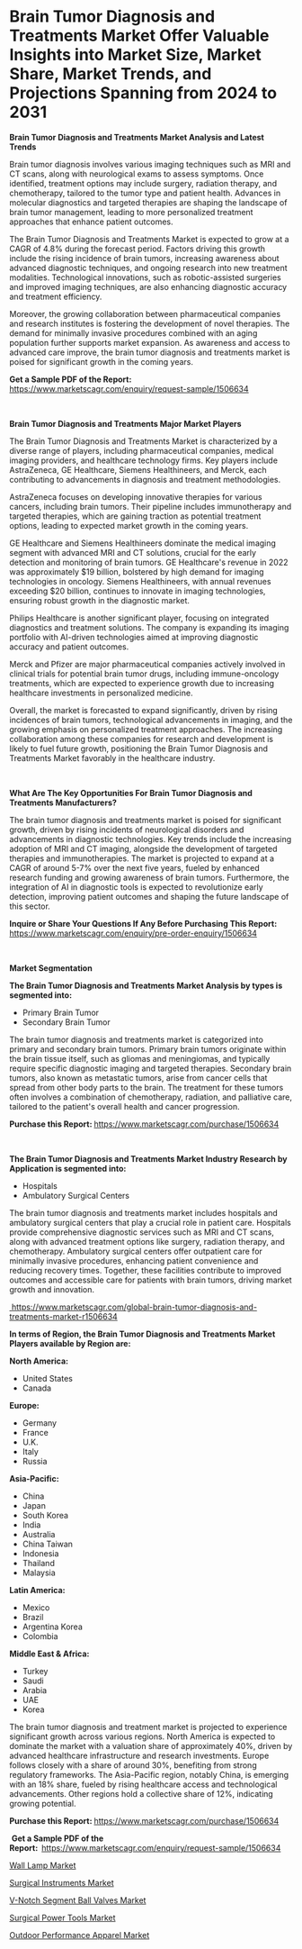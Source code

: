 <p><h1>Brain Tumor Diagnosis and Treatments Market Offer Valuable Insights into Market Size, Market Share, Market Trends, and Projections Spanning from 2024 to 2031</h1></p><p><strong>Brain Tumor Diagnosis and Treatments Market Analysis and Latest Trends</strong></p>
<p><p>Brain tumor diagnosis involves various imaging techniques such as MRI and CT scans, along with neurological exams to assess symptoms. Once identified, treatment options may include surgery, radiation therapy, and chemotherapy, tailored to the tumor type and patient health. Advances in molecular diagnostics and targeted therapies are shaping the landscape of brain tumor management, leading to more personalized treatment approaches that enhance patient outcomes.</p><p>The Brain Tumor Diagnosis and Treatments Market is expected to grow at a CAGR of 4.8% during the forecast period. Factors driving this growth include the rising incidence of brain tumors, increasing awareness about advanced diagnostic techniques, and ongoing research into new treatment modalities. Technological innovations, such as robotic-assisted surgeries and improved imaging techniques, are also enhancing diagnostic accuracy and treatment efficiency. </p><p>Moreover, the growing collaboration between pharmaceutical companies and research institutes is fostering the development of novel therapies. The demand for minimally invasive procedures combined with an aging population further supports market expansion. As awareness and access to advanced care improve, the brain tumor diagnosis and treatments market is poised for significant growth in the coming years.</p></p>
<p><strong>Get a Sample PDF of the Report:&nbsp;</strong> <a href="https://www.marketscagr.com/enquiry/request-sample/1506634">https://www.marketscagr.com/enquiry/request-sample/1506634</a></p>
<p>&nbsp;</p>
<p><strong>Brain Tumor Diagnosis and Treatments Major Market Players</strong></p>
<p><p>The Brain Tumor Diagnosis and Treatments Market is characterized by a diverse range of players, including pharmaceutical companies, medical imaging providers, and healthcare technology firms. Key players include AstraZeneca, GE Healthcare, Siemens Healthineers, and Merck, each contributing to advancements in diagnosis and treatment methodologies.</p><p>AstraZeneca focuses on developing innovative therapies for various cancers, including brain tumors. Their pipeline includes immunotherapy and targeted therapies, which are gaining traction as potential treatment options, leading to expected market growth in the coming years.</p><p>GE Healthcare and Siemens Healthineers dominate the medical imaging segment with advanced MRI and CT solutions, crucial for the early detection and monitoring of brain tumors. GE Healthcare's revenue in 2022 was approximately $19 billion, bolstered by high demand for imaging technologies in oncology. Siemens Healthineers, with annual revenues exceeding $20 billion, continues to innovate in imaging technologies, ensuring robust growth in the diagnostic market.</p><p>Philips Healthcare is another significant player, focusing on integrated diagnostics and treatment solutions. The company is expanding its imaging portfolio with AI-driven technologies aimed at improving diagnostic accuracy and patient outcomes.</p><p>Merck and Pfizer are major pharmaceutical companies actively involved in clinical trials for potential brain tumor drugs, including immune-oncology treatments, which are expected to experience growth due to increasing healthcare investments in personalized medicine.</p><p>Overall, the market is forecasted to expand significantly, driven by rising incidences of brain tumors, technological advancements in imaging, and the growing emphasis on personalized treatment approaches. The increasing collaboration among these companies for research and development is likely to fuel future growth, positioning the Brain Tumor Diagnosis and Treatments Market favorably in the healthcare industry.</p></p>
<p>&nbsp;</p>
<p><strong>What Are The Key Opportunities For Brain Tumor Diagnosis and Treatments Manufacturers?</strong></p>
<p><p>The brain tumor diagnosis and treatments market is poised for significant growth, driven by rising incidents of neurological disorders and advancements in diagnostic technologies. Key trends include the increasing adoption of MRI and CT imaging, alongside the development of targeted therapies and immunotherapies. The market is projected to expand at a CAGR of around 5-7% over the next five years, fueled by enhanced research funding and growing awareness of brain tumors. Furthermore, the integration of AI in diagnostic tools is expected to revolutionize early detection, improving patient outcomes and shaping the future landscape of this sector.</p></p>
<p><strong>Inquire or Share Your Questions If Any Before Purchasing This Report:</strong> <a href="https://www.marketscagr.com/enquiry/pre-order-enquiry/1506634">https://www.marketscagr.com/enquiry/pre-order-enquiry/1506634</a></p>
<p>&nbsp;</p>
<p><strong>Market Segmentation</strong></p>
<p><strong>The Brain Tumor Diagnosis and Treatments Market Analysis by types is segmented into:</strong></p>
<p><ul><li>Primary Brain Tumor</li><li>Secondary Brain Tumor</li></ul></p>
<p><p>The brain tumor diagnosis and treatments market is categorized into primary and secondary brain tumors. Primary brain tumors originate within the brain tissue itself, such as gliomas and meningiomas, and typically require specific diagnostic imaging and targeted therapies. Secondary brain tumors, also known as metastatic tumors, arise from cancer cells that spread from other body parts to the brain. The treatment for these tumors often involves a combination of chemotherapy, radiation, and palliative care, tailored to the patient's overall health and cancer progression.</p></p>
<p><strong>Purchase this Report:&nbsp;</strong><a href="https://www.marketscagr.com/purchase/1506634">https://www.marketscagr.com/purchase/1506634</a></p>
<p>&nbsp;</p>
<p><strong>The Brain Tumor Diagnosis and Treatments Market Industry Research by Application is segmented into:</strong></p>
<p><ul><li>Hospitals</li><li>Ambulatory Surgical Centers</li></ul></p>
<p><p>The brain tumor diagnosis and treatments market includes hospitals and ambulatory surgical centers that play a crucial role in patient care. Hospitals provide comprehensive diagnostic services such as MRI and CT scans, along with advanced treatment options like surgery, radiation therapy, and chemotherapy. Ambulatory surgical centers offer outpatient care for minimally invasive procedures, enhancing patient convenience and reducing recovery times. Together, these facilities contribute to improved outcomes and accessible care for patients with brain tumors, driving market growth and innovation.</p></p>
<p><a href="https://www.marketscagr.com/global-brain-tumor-diagnosis-and-treatments-market-r1506634">&nbsp;https://www.marketscagr.com/global-brain-tumor-diagnosis-and-treatments-market-r1506634</a></p>
<p><strong>In terms of Region, the Brain Tumor Diagnosis and Treatments Market Players available by Region are:</strong></p>
<p>
    <p> <strong> North America: </strong>
        <ul>
            <li>United States</li>
            <li>Canada</li>
        </ul>
        </p> 
    <p> <strong> Europe: </strong>
        <ul>
            <li>Germany</li>
            <li>France</li>
            <li>U.K.</li>
            <li>Italy</li>
            <li>Russia</li>
        </ul>
        </p> 
    <p> <strong> Asia-Pacific: </strong>
        <ul>
            <li>China</li>
            <li>Japan</li>
            <li>South Korea</li>
            <li>India</li>
            <li>Australia</li>
            <li>China Taiwan</li>
            <li>Indonesia</li>
            <li>Thailand</li>
            <li>Malaysia</li>
        </ul>
        </p> 
    <p> <strong> Latin America: </strong>
        <ul>
            <li>Mexico</li>
            <li>Brazil</li>
            <li>Argentina Korea</li>
            <li>Colombia</li>
        </ul>
        </p> 
    <p> <strong> Middle East & Africa: </strong>
        <ul>
            <li>Turkey</li>
            <li>Saudi</li>
            <li>Arabia</li>
            <li>UAE</li>
            <li>Korea</li>
        </ul>
    </p>
    </p>
<p><p>The brain tumor diagnosis and treatment market is projected to experience significant growth across various regions. North America is expected to dominate the market with a valuation share of approximately 40%, driven by advanced healthcare infrastructure and research investments. Europe follows closely with a share of around 30%, benefiting from strong regulatory frameworks. The Asia-Pacific region, notably China, is emerging with an 18% share, fueled by rising healthcare access and technological advancements. Other regions hold a collective share of 12%, indicating growing potential.</p></p>
<p><strong>Purchase this Report: </strong><a href="https://www.marketscagr.com/purchase/1506634">https://www.marketscagr.com/purchase/1506634</a></p>
<p>&nbsp;<strong>Get a Sample PDF of the Report:&nbsp;&nbsp;</strong><a href="https://www.marketscagr.com/enquiry/request-sample/1506634">https://www.marketscagr.com/enquiry/request-sample/1506634</a></p>
<p><strong></strong></p>
<p><p><a href="https://issuu.com/reportprime-2/docs/wall-lamp-market-size-2030.pptx_315e40ca62e4ea">Wall Lamp Market</a></p><p><a href="https://www.linkedin.com/pulse/global-perspectives-surgical-instruments-market-trends-w52me?trackingId=kFOu%2FjZ3QEyvdDP6qWvKKg%3D%3D">Surgical Instruments Market</a></p><p><a href="https://medium.com/@lavernacole76/driving-factors-behind-the-v-notch-segment-ball-valves-market-trends-applications-and-regional-af9d2264f14b">V-Notch Segment Ball Valves Market</a></p><p><a href="https://www.linkedin.com/pulse/surgical-power-tools-market-overview-regional-outlook-competitive-ctige?trackingId=wLk5oN8SQsKXsapfZ5lSkQ%3D%3D">Surgical Power Tools Market</a></p><p><a href="https://issuu.com/reportprime-2/docs/outdoor-performance-apparel-market-_8cc6865e1d3eab">Outdoor Performance Apparel Market</a></p></p>